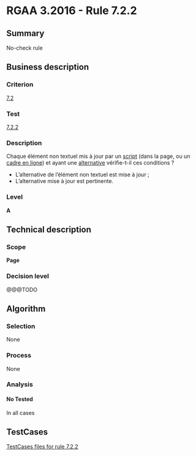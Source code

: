 # RGAA 3.2016 - Rule 7.2.2

## Summary
No-check rule


## Business description

### Criterion
[7.2](http://references.modernisation.gouv.fr/rgaa-accessibilite/2016/criteres.html#crit-7-2)

### Test
[7.2.2](http://references.modernisation.gouv.fr/rgaa-accessibilite/2016/criteres.html#test-7-2-2)

### Description
<div lang="fr">Chaque &#xE9;l&#xE9;ment non textuel mis &#xE0; jour par un <a href="http://references.modernisation.gouv.fr/rgaa-accessibilite/2016/glossaire.html#script">script</a> (dans la page, ou un <a href="http://references.modernisation.gouv.fr/rgaa-accessibilite/2016/glossaire.html#cadre-en-ligne">cadre en ligne</a>) et ayant une <a href="http://references.modernisation.gouv.fr/rgaa-accessibilite/2016/glossaire.html#alternative--script">alternative</a> v&#xE9;rifie-t-il ces conditions&nbsp;? <ul><li>L&#x2019;alternative de l&#x2019;&#xE9;l&#xE9;ment non textuel est mise &#xE0; jour&nbsp;;</li> <li>L&#x2019;alternative mise &#xE0; jour est pertinente.</li> </ul></div>

### Level
**A**


## Technical description

### Scope
**Page**

### Decision level
@@@TODO


## Algorithm

### Selection
None

### Process
None

### Analysis

#### No Tested
In all cases


##  TestCases

[TestCases files for rule 7.2.2](https://github.com/Asqatasun/Asqatasun/tree/develop/rules/rules-rgaa3.2016/src/test/resources/testcases/rgaa32016/Rgaa32016Rule070202/)


